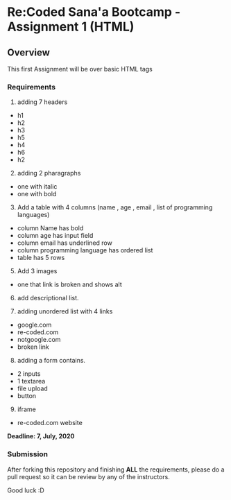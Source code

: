 # Re:Coded Sana'a Bootcamp - Assignment 1 (HTML)

## Overview
This first Assignment will be over basic HTML tags

### Requirements
1. adding 7 headers 
 - h1 
 - h2 
 - h3
 - h5
 - h4
 - h6
 - h2

2. adding 2 pharagraphs 
 - one with italic 
 - one with bold 

3. Add a table with 4 columns (name , age , email , list of programming languages)
 - column Name has bold 
 - column age has input field 
 - column email has underlined row
 - column programming language has ordered list
 - table has 5 rows
    

5. Add 3 images
 - one that link is broken and shows alt
 
6. add descriptional list. 
 
7. adding unordered list with 4 links
 - google.com
 - re-coded.com
 - notgoogle.com
 - broken link 

 8. adding a form contains.
 - 2 inputs 
 - 1 textarea
 - file upload
 - button 

 9. iframe 
  - re-coded.com website 

<strong>Deadline: 7, July, 2020</strong>

### Submission
After forking this repository and finishing <strong>ALL</strong> the requirements, please do a pull request so it can be review by any of the instructors.


Good luck :D 
